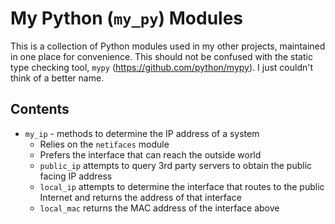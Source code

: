 # My Python (`my_py`) Modules

This is a collection of Python modules used in my other projects, maintained in one place for convenience. This should not be confused with the static type checking tool, `mypy` (<https://github.com/python/mypy>). I just couldn't think of a better name.

## Contents

* `my_ip` - methods to determine the IP address of a system
	- Relies on the `netifaces` module
	- Prefers the interface that can reach the outside world
	- `public_ip` attempts to query 3rd party servers to obtain the public facing IP address
	- `local_ip` attempts to determine the interface that routes to the public Internet and returns the address of that interface
	- `local_mac` returns the MAC address of the interface above
